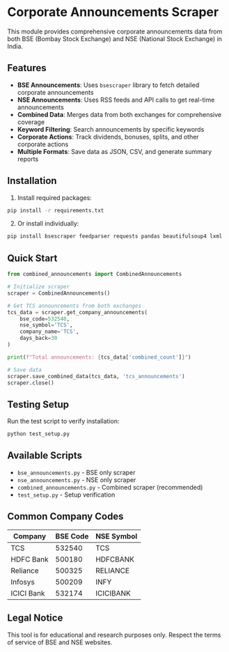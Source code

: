# Corporate Announcements Scraper

This module provides comprehensive corporate announcements data from both BSE (Bombay Stock Exchange) and NSE (National Stock Exchange) in India.

## Features

- **BSE Announcements**: Uses `bsescraper` library to fetch detailed corporate announcements
- **NSE Announcements**: Uses RSS feeds and API calls to get real-time announcements
- **Combined Data**: Merges data from both exchanges for comprehensive coverage
- **Keyword Filtering**: Search announcements by specific keywords
- **Corporate Actions**: Track dividends, bonuses, splits, and other corporate actions
- **Multiple Formats**: Save data as JSON, CSV, and generate summary reports

## Installation

1. Install required packages:
```bash
pip install -r requirements.txt
```

2. Or install individually:
```bash
pip install bsescraper feedparser requests pandas beautifulsoup4 lxml
```

## Quick Start

```python
from combined_announcements import CombinedAnnouncements

# Initialize scraper
scraper = CombinedAnnouncements()

# Get TCS announcements from both exchanges
tcs_data = scraper.get_company_announcements(
    bse_code=532540,
    nse_symbol='TCS',
    company_name='TCS',
    days_back=30
)

print(f"Total announcements: {tcs_data['combined_count']}")

# Save data
scraper.save_combined_data(tcs_data, 'tcs_announcements')
scraper.close()
```

## Testing Setup

Run the test script to verify installation:
```bash
python test_setup.py
```

## Available Scripts

- `bse_announcements.py` - BSE only scraper
- `nse_announcements.py` - NSE only scraper  
- `combined_announcements.py` - Combined scraper (recommended)
- `test_setup.py` - Setup verification

## Common Company Codes

| Company | BSE Code | NSE Symbol |
|---------|----------|------------|
| TCS | 532540 | TCS |
| HDFC Bank | 500180 | HDFCBANK |
| Reliance | 500325 | RELIANCE |
| Infosys | 500209 | INFY |
| ICICI Bank | 532174 | ICICIBANK |

## Legal Notice

This tool is for educational and research purposes only. Respect the terms of service of BSE and NSE websites. 